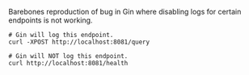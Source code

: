 Barebones reproduction of bug in Gin where disabling logs for certain endpoints
is not working.

```shell
# Gin will log this endpoint.
curl -XPOST http://localhost:8081/query

# Gin will NOT log this endpoint.
curl http://localhost:8081/health
```

